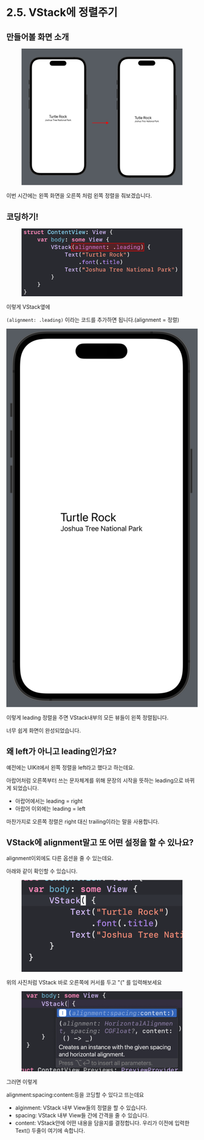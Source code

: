 # 2.5. VStack에 정렬주기

## 만들어볼 화면 소개

<figure><img src="../.gitbook/assets/Group 65.png" alt=""><figcaption></figcaption></figure>



이번 시간에는 왼쪽 화면을 오른쪽 처럼 왼쪽 정렬을 줘보겠습니다.



## 코딩하기!

<figure><img src="../.gitbook/assets/Group 66.png" alt=""><figcaption></figcaption></figure>

이렇게 VStack옆에

`(alignment: .leading)` 이라는 코드를 추가하면 됩니다.(alignment = 정렬)



![](<../.gitbook/assets/image (14).png>)

이렇게 leading 정렬을 주면 VStack내부의 모든 뷰들이 왼쪽 정렬됩니다.

너무 쉽게 화면이 완성되었습니다.



## 왜 left가 아니고 leading인가요?



예전에는 UIKit에서 왼쪽 정렬을 left라고 했다고 하는데요.

아랍어처럼 오른쪽부터 쓰는 문자체계를 위해 문장의 시작을 뜻하는 leading으로 바뀌게 되었습니다.



* 아랍어에서는 leading = right&#x20;
* 아랍어 이외에는 leading = left



마찬가지로 오른쪽 정렬은 right 대신 trailing이라는 말을 사용합니다.





## VStack에 alignment말고 또 어떤 설정을 할 수 있나요?

alignment이외에도 다른 옵션을 줄 수 있는데요.

아래와 같이 확인할 수 있습니다.



<figure><img src="../.gitbook/assets/image (13).png" alt=""><figcaption></figcaption></figure>

위의 사진처럼 VStack 바로 오른쪽에 커서를 두고 "(" 를 입력해보세요

<figure><img src="../.gitbook/assets/image (12).png" alt=""><figcaption></figcaption></figure>

그러면 이렇게&#x20;

alignment:spacing:content:등을 코딩할 수 있다고 뜨는데요



* alginment: VStack 내부 View들의 정렬을 할 수 있습니다.
* spacing: VStack 내부 View들 간에 간격을 줄 수 있습니다.&#x20;
* content: VStack안에 어떤 내용을 담을지를 결정합니다. 우리가 이전에 입력한 Text() 두줄이 여기에 속합니다.

